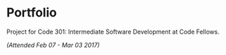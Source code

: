 # Portfolio

Project for Code 301: Intermediate Software Development at Code Fellows.

_(Attended Feb 07 - Mar 03 2017)_
